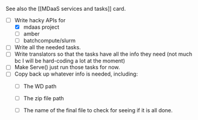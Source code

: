 See also the [[MDaaS services and tasks]] card.

- [ ] Write hacky APIs for 
	- [x] mdaas project
	- [ ] amber
	- [ ] batchcompute/slurm
- [ ] Write all the needed tasks.
- [ ] Write translators so that the tasks have all the info they need (not much bc I will be hard-coding a lot at the moment)
- [ ] Make Serve() just run those tasks for now.  
- [ ] Copy back up whatever info is needed, including:
	- [ ] The WD path
	- [ ] The zip file path
	- [ ] The name of the final file to check for seeing if it is  all done.


